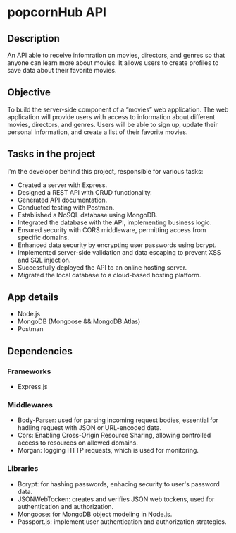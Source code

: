# popcornHub API 

## Description
An API able to receive infomration on movies, directors, and genres so that anyone can learn more about movies. It allows users to create profiles to save data about their favorite movies.

## Objective

To build the server-side component of a “movies” web application. The web
application will provide users with access to information about different
movies, directors, and genres. Users will be able to sign up, update their
personal information, and create a list of their favorite movies.

## Tasks in the project

I'm the developer behind this project, responsible for various tasks:

  - Created a server with Express.
  - Designed a REST API with CRUD functionality.
  - Generated API documentation.
  - Conducted testing with Postman.
  - Established a NoSQL database using MongoDB.
  - Integrated the database with the API, implementing business logic.
  - Ensured security with CORS middleware, permitting access from specific domains.
  - Enhanced data security by encrypting user passwords using bcrypt.
  - Implemented server-side validation and data escaping to prevent XSS and SQL injection.
  - Successfully deployed the API to an online hosting server.
  - Migrated the local database to a cloud-based hosting platform.


## App details 
  - Node.js
  - MongoDB (Mongoose && MongoDB Atlas)
  - Postman

## Dependencies
### Frameworks
- Express.js

### Middlewares
- Body-Parser: used for parsing incoming request bodies, essential for hadling request with JSON or URL-encoded data.
- Cors: Enabling Cross-Origin Resource Sharing, allowing controlled access to resources on allowed domains.
- Morgan: logging HTTP requests, which is used for monitoring.

### Libraries
- Bcrypt: for hashing passwords, enhacing security to user's password data.
- JSONWebTocken: creates and verifies JSON web tockens, used for authentication and authorization.
- Mongoose: for MongoDB object modeling in Node.js.
- Passport.js: implement user authentication and authorization strategies.



